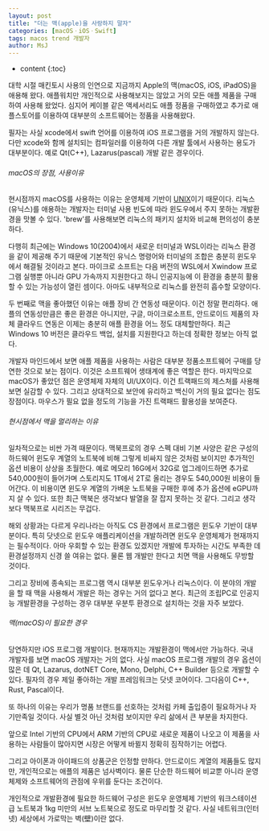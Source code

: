 ```yaml
---
layout: post
title: "더는 맥(apple)을 사랑하지 말자"
categories: [macOSㆍiOSㆍSwift]
tags: macos trend 개발자
author: MsJ
---
```


* content
{:toc}

대학 시절 매킨토시 사용의 인연으로 지금까지 Apple의 맥(macOS, iOS, iPadOS)을 애용해 왔다. 애플워치만 개인적으로 사용해보지는 않았고 거의 모든 애플 제품을 구매하여 사용해 왔었다. 심지어 케이블 같은 액세서리도 애플 정품을 구매하였고 추가로 애플스토어를 이용하여 대부분의 소프트웨어는 정품을 사용해왔다.

필자는 사실 xcode에서 swift 언어를 이용하여 iOS 프로그램을 거의 개발하지 않는다. 다만 xcode와 함께 설치되는 컴파일러를 이용하여 다른 개발 툴에서 사용하는 용도가 대부분이다. 예로 Qt(C\+\+), Lazarus(pascal) 개발 같은 경우이다.

###### macOS의 장점, 사용이유

현시점까지 macOS를 사용하는 이유는 운영체제 기반이 [UNIX](https://namu.wiki/w/%EC%9C%A0%EB%8B%89%EC%8A%A4)이기 때문이다. 리눅스(유닉스)를 애용하는 개발자는 터미널 사용 빈도에 따라 윈도우에서 주지 못하는 개발환경을 맛볼 수 있다. 'brew'를 사용해보면 리눅스의 패키지 설치와 비교해 편의성이 충분하다. 





다행히 최근에는 Windows 10(2004)에서 새로운 터미널과 WSL이라는 리눅스 환경을 같이 제공해 주기 때문에 기본적인 유닉스 명령어와 터미널의 조합은 충분히 윈도우에서 해결될 것이라고 본다. 마이크로 소프트는 다음 버전의 WSL에서 Xwindow 프로그램 실행뿐 아니라 GPU 가속까지 지원한다고 하니 인공지능에 이 환경을 충분히 활용할 수 있는 가능성이 열린 셈이다. 아마도 내부적으로 리눅스를 완전히 흡수할 모양이다.

두 번째로 맥을 좋아했던 이유는 애플 장비 간 연동성 때문이다. 이건 정말 편리하다. 애플의 연동성만큼은 좋은 환경은 아니지만, 구글, 마이크로소프트, 안드로이드 제품의 자체 클라우드 연동은 이제는 충분히 애플 환경을 어느 정도 대체할만하다. 최근 Windows 10 버전은 클라우드 백업, 설치를 지원한다고 하는데 정확한 정보는 아직 없다.

개발자 마인드에서 보면 애플 제품을 사용하는 사람은 대부분 정품소프트웨어 구매를 당연한 것으로 보는 점이다. 이것은 소프트웨어 생태계에 좋은 역할은 한다. 마지막으로 macOS가 좋았던 점은 운영체제 자체의 UI/UX이다. 이건 트랙패드의 제스처를 사용해보면 실감할 수 있다. 그리고 상대적으로 보안에 유리하고 백신이 거의 필요 없다는 점도 장점이다. 마우스가 필요 없을 정도의 기능을 가진 트랙패드 활용성을 보여준다.

###### 현시점에서 맥을 멀리하는 이유

일차적으로는 비싼 가격 때문이다. 맥북프로의 경우 스펙 대비 기본 사양은 같은 구성의 하드웨어 윈도우 계열의 노트북에 비해 그렇게 비싸지 않은 것처럼 보이지만 추가적인 옵션 비용이 상상을 초월한다. 예로 메모리 16G에서 32G로 업그레이드하면 추가로 540,000원이 들어가며 스토리지도 1T에서 2T로 올리는 경우도 540,000원 비용이 들어간다. 이 비용이면 윈도우 계열의 가벼운 노트북을 구매한 후에 추가 옵션에 eGPU까지 살 수 있다. 또한 최근 맥북은 생각보다 발열을 잘 잡지 못하는 것 같다. 그리고 생각보다 맥북프로 시리즈는 무겁다.

해외 상황과는 다르게 우리나라는 아직도 CS 환경에서 프로그램은 윈도우 기반이 대부분이다. 특히 닷넷으로 윈도우 애플리케이션을 개발하려면 윈도우 운영체제가 현재까지는 필수적이다. 아마 우회할 수 있는 환경도 있겠지만 개발에 투자하는 시간도 부족한 데 환경설정까지 신경 쓸 여유는 없다. 물론 웹 개발만 한다고 치면 맥을 사용해도 무방할 것이다.

그리고 장비에 종속되는 프로그램 역시 대부분 윈도우거나 리눅스이다. 이 분야의 개발을 할 때 맥을 사용해서 개발은 하는 경우는 거의 없다고 본다. 최근의 조립PC로 인공지능 개발환경을 구성하는 경우 대부분 우분투 환경으로 설치하는 것을 자주 보았다.

###### 맥(macOS)이 필요한 경우

당연하지만 iOS 프로그램 개발이다. 현재까지는 개발환경이 맥에서만 가능하다. 국내 개발자를 보면 macOS 개발자는 거의 없다. 사실 macOS 프로그램 개발의 경우 옵션이 많은 데 Qt, Lazarus, dotNET Core, Mono, Delphi, C++ Builder 등으로 개발할 수 있다. 필자의 경우 제일 좋아하는 개발 프레임워크는 닷넷 코어이다. 그다음이 C\+\+, Rust, Pascal이다.

또 하나의 이유는 우리가 명품 브랜드를 선호하는 것처럼 카페 출입증이 필요하거나 자기만족일 것이다. 사실 별것 아닌 것처럼 보이지만 우리 삶에서 큰 부분을 차지한다.

앞으로 Intel 기반의 CPU에서 ARM 기반의 CPU로 새로운 제품이 나오고 이 제품을 사용하는 사람들이 많아지면 시장은 어떻게 바뀔지 정확히 짐작하기는 어렵다.

그리고 아이폰과 아이패드의 상품군은 인정할 만하다. 안드로이드 계열의 제품들도 많지만, 개인적으로는 애플의 제품은 넘사벽이다. 물론 단순한 하드웨어 비교뿐 아니라 운영체제와 소프트웨어의 관점에 우위를 둔다는 조건이다.

개인적으로 개발환경에 필요한 하드웨어 구성은 윈도우 운영체제 기반의 워크스테이션급 노트북과 1kg 미만의 서브 노트북으로 정도로 마무리할 것 같다. 사실 네트워크(인터넷) 세상에서 가로막는 벽(壁)이란 없다.
